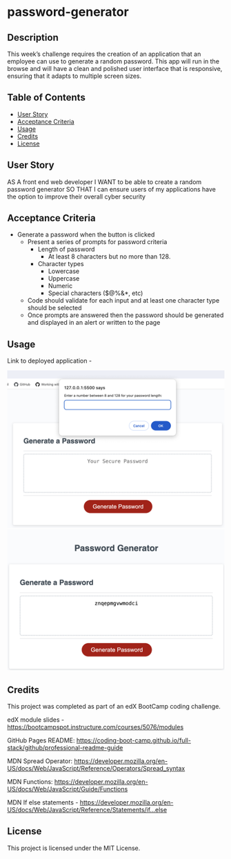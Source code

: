 # password-generator

## Description

This week’s challenge requires the creation of an application that an employee can use to generate a random password. This app will run in the browse and will have a clean and polished user interface that is responsive, ensuring that it adapts to multiple screen sizes.

## Table of Contents

- [User Story](#user-story)
- [Acceptance Criteria](#acceptance-criteria)
- [Usage](#usage)
- [Credits](#credits)
- [License](#license)

## User Story

AS A front end web developer
I WANT to be able to create a random password generator
SO THAT I can ensure users of my applications have the option to improve their overall cyber security

## Acceptance Criteria

* Generate a password when the button is clicked
  * Present a series of prompts for password criteria
    * Length of password
      * At least 8 characters but no more than 128.
    * Character types
      * Lowercase
      * Uppercase
      * Numeric
      * Special characters ($@%&*, etc)
  * Code should validate for each input and at least one character type should be selected
  * Once prompts are answered then the password should be generated and displayed in an alert or written to the page

## Usage

Link to deployed application - 

 ![Screenshot of console](./assets/images/SS1.png)
 ![Screenshot of console 2](./assets/images/SS2.png)

## Credits

This project was completed as part of an edX BootCamp coding challenge.

edX module slides - https://bootcampspot.instructure.com/courses/5076/modules

GitHub Pages README: https://coding-boot-camp.github.io/full-stack/github/professional-readme-guide

MDN Spread Operator: https://developer.mozilla.org/en-US/docs/Web/JavaScript/Reference/Operators/Spread_syntax

MDN Functions: https://developer.mozilla.org/en-US/docs/Web/JavaScript/Guide/Functions

MDN If else statements - https://developer.mozilla.org/en-US/docs/Web/JavaScript/Reference/Statements/if...else


## License

This project is licensed under the MIT License.